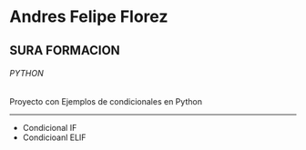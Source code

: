 # Andres Felipe Florez 
## SURA FORMACION
###### PYTHON
Proyecto con Ejemplos de condicionales en Python
***
- Condicional IF
- Condicioanl ELIF
